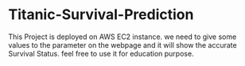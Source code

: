 # Titanic-Survival-Prediction
This Project is deployed on AWS EC2 instance.
we need to give some values to the parameter on the webpage and it will show the accurate Survival Status.
feel free to use it for education purpose.
